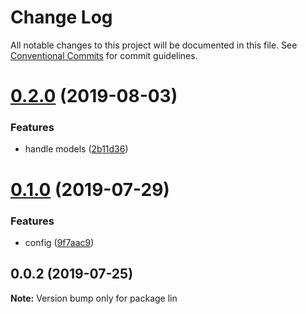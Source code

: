 # Change Log

All notable changes to this project will be documented in this file.
See [Conventional Commits](https://conventionalcommits.org) for commit guidelines.

# [0.2.0](https://github.com/PedroGao/lin-cms-koa-braver/compare/v0.1.0...v0.2.0) (2019-08-03)


### Features

* handle models ([2b11d36](https://github.com/PedroGao/lin-cms-koa-braver/commit/2b11d36))





# [0.1.0](https://github.com/PedroGao/lin-cms-koa-braver/compare/v0.0.2...v0.1.0) (2019-07-29)


### Features

* config ([9f7aac9](https://github.com/PedroGao/lin-cms-koa-braver/commit/9f7aac9))





## 0.0.2 (2019-07-25)

**Note:** Version bump only for package lin
